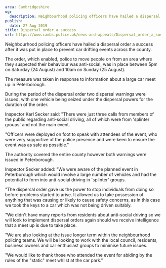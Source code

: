 ```yaml
area: Cambridgeshire
og:
  description: Neighbourhood policing officers have hailed a dispersal order a success after it was put in place to prevent car drifting events across the county.
publish:
  date: 27 Aug 2019
title: Dispersal order a success
url: https://www.cambs.police.uk/news-and-appeals/Dispersal_order_a_success
```

Neighbourhood policing officers have hailed a dispersal order a success after it was put in place to prevent car drifting events across the county.

The order, which enabled, police to move people on from an area where they suspected their behaviour was anti-social, was in place between 5pm on Saturday (24 August) and 10am on Sunday (25 August).

The measure was taken in response to information about a large car meet up in Peterborough.

During the period of the dispersal order two dispersal warnings were issued, with one vehicle being seized under the dispersal powers for the duration of the order.

Inspector Karl Secker said: "There were just three calls from members of the public regarding anti-social driving, all of which were from 'splinter groups' and not the main event.

"Officers were deployed on foot to speak with attendees of the event, who were very supportive of the police presence and were keen to ensure the event was as safe as possible."

The authority covered the entire county however both warnings were issued in Peterborough.

Inspector Secker added: "We were aware of the planned event in Peterborough which would involve a large number of vehicles and had the potential to form into anti-social driving in 'splinter' groups.

"The dispersal order gave us the power to stop individuals from doing so before problems started to arise. It allowed us to take possession of anything that was causing or likely to cause safety concerns, as in this case we took the keys to a car which was not being driven suitably.

"We didn't have many reports from residents about anti-social driving so we will look to implement dispersal orders again should we receive intelligence that a meet up is due to take place.

"We are also looking at the issue longer term within the neighbourhood policing teams. We will be looking to work with the local council, residents, business owners and car enthusiast groups to minimise future issues.

"We would like to thank those who attended the event for abiding by the rules of the "static" meet whilst at the car park."
